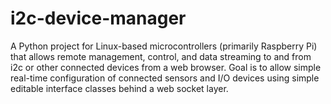 # i2c-device-manager
A Python project for Linux-based microcontrollers (primarily Raspberry Pi) that allows remote management, control, and data streaming to and from i2c or other connected devices from a web browser.  Goal is to allow simple real-time configuration of connected sensors and I/O devices using simple editable interface classes behind a web socket layer.
